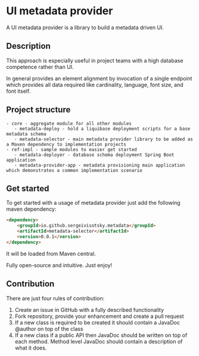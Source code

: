 # UI metadata provider
A UI metadata provider is a library to build a metadata driven UI.

## Description
This approach is especially useful in project teams with a high database competence rather than UI.

In general provides an element alignment by invocation of a single endpoint which provides all data required like
cardinality, language, font size, and font itself.

## Project structure

```text
- core - aggregate module for all other modules
   - metadata-deploy - hold a liquibase deployment scripts for a base metadata schema
   - metadata-selector - main metadata provider library to be added as a Maven dependency to implementation projects
- ref-impl - sample modules to easier get started
   - metadata-deployer - database schema deployment Spring Boot application
   - metadata-provider-app - metadata provisioning main application which demonstrates a common implementation scenario
```

## Get started
To get started with a usage of metadata provider just add the following maven dependency:

```html
<dependency>
    <groupId>io.github.sergeivisotsky.metadata</groupId>
    <artifactId>metadata-selector</artifactId>
    <version>0.0.1</version>
</dependency>
```

It will be loaded from Maven central.

Fully open-source and intuitive. Just enjoy!

## Contribution
There are just four rules of contribution:
1. Create an issue in GitHub with a fully described functionality
2. Fork repository, provide your enhancement and create a pull request
3. If a new class is required to be created it should contain a JavaDoc @author on top of the class
4. If a new class if a public API then JavaDoc should be written on top of each method. Method level JavaDoc should contain a description of what it does.